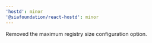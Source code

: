 ```yaml
---
'hostd': minor
'@siafoundation/react-hostd': minor
---
```


Removed the maximum registry size configuration option.
